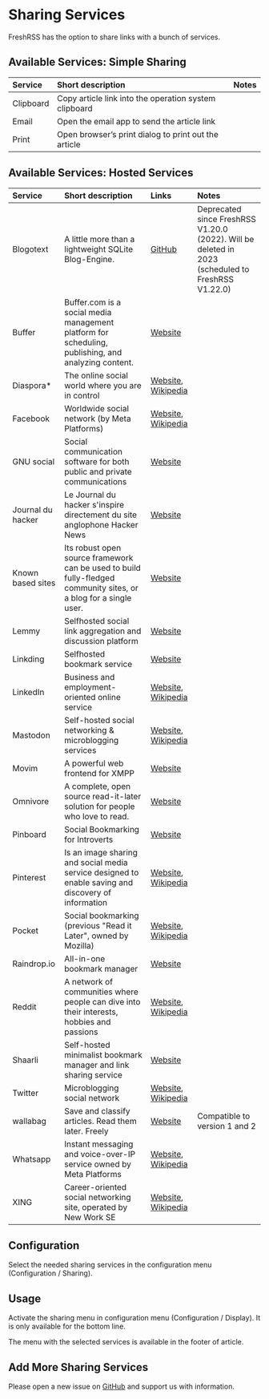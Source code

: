 # Sharing Services

FreshRSS has the option to share links with a bunch of services.

## Available Services: Simple Sharing

| Service       | Short description                                      | Notes                                                         |
|:--------------|:-------------------------------------------------------|:--------------------------------------------------------------|
| Clipboard     | Copy article link into the operation system clipboard | |
| Email         | Open the email app to send the article link            | |
| Print         | Open browser’s print dialog to print out the article   | |

## Available Services: Hosted Services

| Service           | Short description                                    | Links                                            | Notes                                                         |
|:------------------|:-----------------------------------------------------|:-------------------------------------------------|:--------------------------------------------------------------|
| Blogotext         | A little more than a lightweight SQLite Blog-Engine. | [GitHub](https://github.com/BlogoText/blogotext) | Deprecated since FreshRSS V1.20.0 (2022). Will be deleted in 2023 (scheduled to FreshRSS V1.22.0) |
| Buffer         | Buffer.com is a social media management platform for scheduling, publishing, and analyzing content. | [Website](https://buffer.com) ||
| Diaspora*         | The online social world where you are in control     | [Website](https://diasporafoundation.org/), [Wikipedia](https://en.wikipedia.org/wiki/Diaspora_(social_network)) |  |
| Facebook          | Worldwide social network (by Meta Platforms)         | [Website](https://facebook.com), [Wikipedia](https://en.wikipedia.org/wiki/Facebook)
| GNU social        | Social communication software for both public and private communications | [Website](https://gnu.io/social/) | |
| Journal du hacker | Le Journal du hacker s'inspire directement du site anglophone Hacker News | [Website](https://www.journalduhacker.net/) |
| Known based sites | Its robust open source framework can be used to build fully-fledged community sites, or a blog for a single user. | [Website](https://withknown.com/) | |
| Lemmy             | Selfhosted social link aggregation and discussion platform | [Website](https://join-lemmy.org/) | |
| Linkding          | Selfhosted bookmark service | [Website](https://github.com/sissbruecker/linkding) | |
| LinkedIn          | Business and employment-oriented online service      | [Website](https://www.linkedin.com/), [Wikipedia](https://en.wikipedia.org/wiki/LinkedIn)| |
| Mastodon          | Self-hosted social networking & microblogging services | [Website](https://joinmastodon.org/), [Wikipedia](https://en.wikipedia.org/wiki/Mastodon_(software)) | |
| Movim             | A powerful web frontend for XMPP                     | [Website](https://movim.eu/) | |
| Omnivore          | A complete, open source read-it-later solution for people who love to read. | [Website](https://omnivore.app/) | |
| Pinboard          | Social Bookmarking for Introverts                    | [Website](https://pinboard.in/) | |
| Pinterest         | Is an image sharing and social media service designed to enable saving and discovery of information| [Website](https://pinterest.com/), [Wikipedia](https://en.wikipedia.org/wiki/Pinterest) | |
| Pocket            | Social bookmarking (previous "Read it Later", owned by Mozilla) | [Website](https://getpocket.com), [Wikipedia](https://en.wikipedia.org/wiki/Pocket_(service)) | |
| Raindrop.io       | All-in-one bookmark manager                          | [Website](https://raindrop.io/)| |
| Reddit            | A network of communities where people can dive into their interests, hobbies and passions| [Website](https://www.reddit.com/), [Wikipedia](https://en.wikipedia.org/wiki/Reddit)| |
| Shaarli           | Self-hosted minimalist bookmark manager and link sharing service | [Website](https://shaarli.readthedocs.io/) | |
| Twitter           | Microblogging social network                         | [Website](https://twitter.com), [Wikipedia](https://de.wikipedia.org/wiki/Twitter) | |
| wallabag          | Save and classify articles. Read them later. Freely  | [Website](https://www.wallabag.org) | Compatible to version 1 and 2
| Whatsapp          | Instant messaging and voice-over-IP service owned by Meta Platforms| [Website](https://www.whatsapp.com), [Wikipedia](https://en.wikipedia.org/wiki/WhatsApp) | |
| XING              | Career-oriented social networking site, operated by New Work SE | [Website](https://www.xing.com/), [Wikipedia](https://en.wikipedia.org/wiki/XING) | |

## Configuration

Select the needed sharing services in the configuration menu (Configuration / Sharing).

## Usage

Activate the sharing menu in configuration menu (Configuration / Display). It is only available for the bottom line.

The menu with the selected services is available in the footer of article.

## Add More Sharing Services

Please open a new issue on [GitHub](https://github.com/FreshRSS/FreshRSS/issues) and support us with information.

